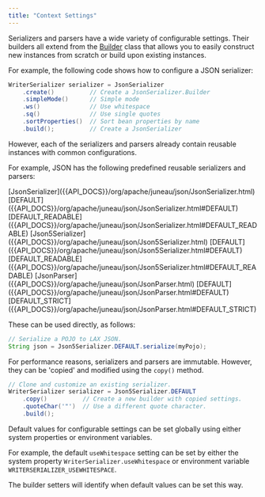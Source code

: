 ```yaml
---
title: "Context Settings"
---
```


Serializers and parsers have a wide variety of configurable settings.
Their builders all extend from the [Builder]({{API_DOCS}}/org/apache/juneau/BeanContext/Builder.html) class that allows you to easily construct new instances from scratch or build upon existing instances.

For example, the following code shows how to configure a JSON serializer:

```java
WriterSerializer serializer = JsonSerializer
    .create()          // Create a JsonSerializer.Builder
    .simpleMode()      // Simple mode
    .ws()              // Use whitespace
    .sq()              // Use single quotes
    .sortProperties()  // Sort bean properties by name
    .build();          // Create a JsonSerializer
```

However, each of the serializers and parsers already contain reusable instances with common configurations.

For example, JSON has the following predefined reusable serializers and parsers:

<tree>
<java-class>[JsonSerializer]({{API_DOCS}}/org/apache/juneau/json/JsonSerializer.html)</java-class>
<node-1><java-field>[DEFAULT]({{API_DOCS}}/org/apache/juneau/json/JsonSerializer.html#DEFAULT)</java-field></node-1>
<node-1><java-field>[DEFAULT_READABLE]({{API_DOCS}}/org/apache/juneau/json/JsonSerializer.html#DEFAULT_READABLE)</java-field></node-1>
<java-class>[Json5Serializer]({{API_DOCS}}/org/apache/juneau/json/Json5Serializer.html)</java-class>
<node-1><java-field>[DEFAULT]({{API_DOCS}}/org/apache/juneau/json/Json5Serializer.html#DEFAULT)</java-field></node-1>
<node-1><java-field>[DEFAULT_READABLE]({{API_DOCS}}/org/apache/juneau/json/Json5Serializer.html#DEFAULT_READABLE)</java-field></node-1>
<java-class>[JsonParser]({{API_DOCS}}/org/apache/juneau/json/JsonParser.html)</java-class>
<node-1><java-field>[DEFAULT]({{API_DOCS}}/org/apache/juneau/json/JsonParser.html#DEFAULT)</java-field></node-1>
<node-1><java-field>[DEFAULT_STRICT]({{API_DOCS}}/org/apache/juneau/json/JsonParser.html#DEFAULT_STRICT)</java-field></node-1>
</tree>

These can be used directly, as follows:

```java
// Serialize a POJO to LAX JSON.
String json = Json5Serializer.DEFAULT.serialize(myPojo);
```

For performance reasons, serializers and parsers are immutable.
However, they can be 'copied' and modified using the `copy()` method.

```java
// Clone and customize an existing serializer.
WriterSerializer serializer = Json5Serializer.DEFAULT
    .copy()          // Create a new builder with copied settings.
    .quoteChar('"')  // Use a different quote character.
    .build();
```

Default values for configurable settings can be set globally using either system properties or environment variables.

For example, the default `useWhitespace` setting can be set by either the system property `WriterSerializer.useWhitespace` or environment variable `WRITERSERIALIZER_USEWHITESPACE`.

The builder setters will identify when default values can be set this way.
